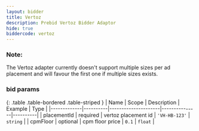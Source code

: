 ```yaml
---
layout: bidder
title: Vertoz
description: Prebid Vertoz Bidder Adaptor
hide: true
biddercode: vertoz
---
```


### Note:

The Vertoz adapter currently doesn't support multiple sizes per ad placement and will favour the first one if multiple sizes exists.

### bid params

{: .table .table-bordered .table-striped }
| Name        | Scope    | Description         | Example       | Type     |
|-------------|----------|---------------------|---------------|----------|
| placementId | required | vertoz placement id | `'VH-HB-123'` | `string` |
| cpmFloor    | optional | cpm floor price     | `0.1`         | `float`  |
